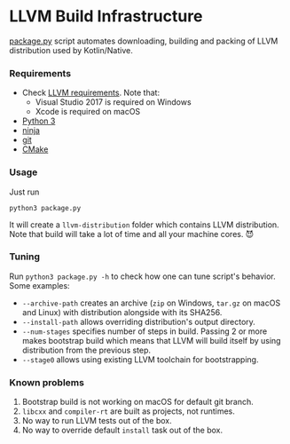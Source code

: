 # LLVM Build Infrastructure

[package.py](package.py) script automates downloading, building and packing of LLVM distribution used by Kotlin/Native.  
### Requirements
* Check [LLVM requirements](https://llvm.org/docs/GettingStarted.html#requirements). Note that:
    * Visual Studio 2017 is required on Windows
    * Xcode is required on macOS
* [Python 3](https://www.python.org/)
* [ninja](https://ninja-build.org/)
* [git](https://git-scm.com/)
* [CMake](https://cmake.org/)

### Usage

Just run 
```
python3 package.py
```
It will create a `llvm-distribution` folder which contains LLVM distribution.  
Note that build will take a lot of time and all your machine cores. 😈

### Tuning
Run `python3 package.py -h` to check how one can tune script's behavior.
Some examples:
* `--archive-path` creates an archive (`zip` on Windows, `tar.gz` on macOS and Linux) with distribution
  alongside with its SHA256.
* `--install-path` allows overriding distribution's output directory.
* `--num-stages` specifies number of steps in build. Passing 2 or more makes bootstrap build which
means that LLVM will build itself by using distribution from the previous step.
* `--stage0` allows using existing LLVM toolchain for bootstrapping.

### Known problems
1. Bootstrap build is not working on macOS for default git branch.
2. `libcxx` and `compiler-rt` are built as projects, not runtimes.
3. No way to run LLVM tests out of the box.
4. No way to override default `install` task out of the box.

